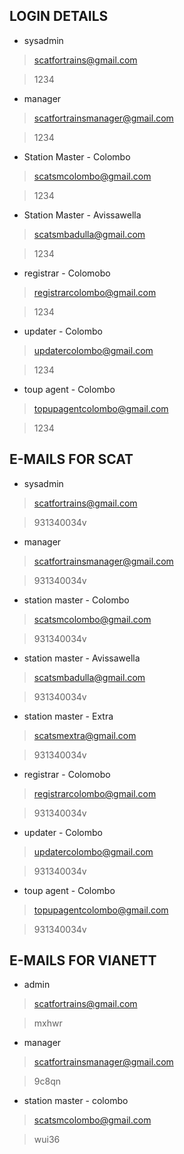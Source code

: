 ## LOGIN DETAILS

* sysadmin

> scatfortrains@gmail.com

> 1234

* manager

> scatfortrainsmanager@gmail.com

> 1234

* Station Master - Colombo

> scatsmcolombo@gmail.com

> 1234

* Station Master - Avissawella

> scatsmbadulla@gmail.com

> 1234

* registrar - Colomobo

> registrarcolombo@gmail.com

> 1234

* updater - Colombo

> updatercolombo@gmail.com

> 1234

* toup agent - Colombo

> topupagentcolombo@gmail.com

> 1234


## E-MAILS FOR SCAT

* sysadmin

> scatfortrains@gmail.com

> 931340034v

* manager 

> scatfortrainsmanager@gmail.com

> 931340034v

* station master - Colombo

> scatsmcolombo@gmail.com

> 931340034v

* station master - Avissawella

> scatsmbadulla@gmail.com

> 931340034v

* station master - Extra

> scatsmextra@gmail.com

> 931340034v

* registrar - Colomobo

> registrarcolombo@gmail.com

> 931340034v

* updater - Colombo

> updatercolombo@gmail.com

> 931340034v

* toup agent - Colombo

> topupagentcolombo@gmail.com

> 931340034v


## E-MAILS FOR VIANETT

* admin

> scatfortrains@gmail.com

> mxhwr

* manager

> scatfortrainsmanager@gmail.com

> 9c8qn

* station master - colombo

> scatsmcolombo@gmail.com

> wui36
